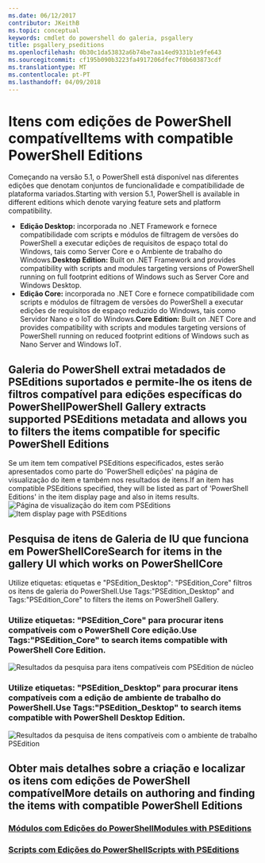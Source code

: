 ```yaml
---
ms.date: 06/12/2017
contributor: JKeithB
ms.topic: conceptual
keywords: cmdlet do powershell do galeria, psgallery
title: psgallery_pseditions
ms.openlocfilehash: 0b30c1da53832a6b74be7aa14ed9331b1e9fe643
ms.sourcegitcommit: cf195b090b3223fa4917206dfec7f0b603873cdf
ms.translationtype: MT
ms.contentlocale: pt-PT
ms.lasthandoff: 04/09/2018
---
```

# <a name="items-with-compatible-powershell-editions"></a><span data-ttu-id="08a0a-103">Itens com edições de PowerShell compatível</span><span class="sxs-lookup"><span data-stu-id="08a0a-103">Items with compatible PowerShell Editions</span></span>
<span data-ttu-id="08a0a-104">Começando na versão 5.1, o PowerShell está disponível nas diferentes edições que denotam conjuntos de funcionalidade e compatibilidade de plataforma variados.</span><span class="sxs-lookup"><span data-stu-id="08a0a-104">Starting with version 5.1, PowerShell is available in different editions which denote varying feature sets and platform compatibility.</span></span>

- <span data-ttu-id="08a0a-105">**Edição Desktop:** incorporada no .NET Framework e fornece compatibilidade com scripts e módulos de filtragem de versões do PowerShell a executar edições de requisitos de espaço total do Windows, tais como Server Core e o Ambiente de trabalho do Windows.</span><span class="sxs-lookup"><span data-stu-id="08a0a-105">**Desktop Edition:** Built on .NET Framework and provides compatibility with scripts and modules targeting versions of PowerShell running on full footprint editions of Windows such as Server Core and Windows Desktop.</span></span>
- <span data-ttu-id="08a0a-106">**Edição Core:** incorporada no .NET Core e fornece compatibilidade com scripts e módulos de filtragem de versões do PowerShell a executar edições de requisitos de espaço reduzido do Windows, tais como Servidor Nano e o IoT do Windows.</span><span class="sxs-lookup"><span data-stu-id="08a0a-106">**Core Edition:** Built on .NET Core and provides compatibility with scripts and modules targeting versions of PowerShell running on reduced footprint editions of Windows such as Nano Server and Windows IoT.</span></span>

## <a name="powershell-gallery-extracts-supported-pseditions-metadata-and-allows-you-to-filters-the-items-compatible-for-specific-powershell-editions"></a><span data-ttu-id="08a0a-107">Galeria do PowerShell extrai metadados de PSEditions suportados e permite-lhe os itens de filtros compatível para edições específicas do PowerShell</span><span class="sxs-lookup"><span data-stu-id="08a0a-107">PowerShell Gallery extracts supported PSEditions metadata and allows you to filters the items compatible for specific PowerShell Editions</span></span>

<span data-ttu-id="08a0a-108">Se um item tem compatível PSEditions especificados, estes serão apresentados como parte do 'PowerShell edições' na página de visualização do item e também nos resultados de itens.</span><span class="sxs-lookup"><span data-stu-id="08a0a-108">If an item has compatible PSEditions specified, they will be listed as part of 'PowerShell Editions' in the item display page and also in items results.</span></span>
<span data-ttu-id="08a0a-109">![Página de visualização do item com PSEditions](Images/ItemDisplayPageWithPSEditions.PNG)</span><span class="sxs-lookup"><span data-stu-id="08a0a-109">![Item display page with PSEditions](Images/ItemDisplayPageWithPSEditions.PNG)</span></span>

## <a name="search-for-items-in-the-gallery-ui-which-works-on-powershellcore"></a><span data-ttu-id="08a0a-110">Pesquisa de itens de Galeria de IU que funciona em PowerShellCore</span><span class="sxs-lookup"><span data-stu-id="08a0a-110">Search for items in the gallery UI which works on PowerShellCore</span></span>
<span data-ttu-id="08a0a-111">Utilize etiquetas: etiquetas e "PSEdition_Desktop": "PSEdition_Core" filtros os itens de galeria do PowerShell.</span><span class="sxs-lookup"><span data-stu-id="08a0a-111">Use Tags:"PSEdition_Desktop" and Tags:"PSEdition_Core" to filters the items on PowerShell Gallery.</span></span>

### <a name="use-tagspseditioncore-to-search-items-compatible-with-powershell-core-edition"></a><span data-ttu-id="08a0a-112">Utilize etiquetas: "PSEdition_Core" para procurar itens compatíveis com o PowerShell Core edição.</span><span class="sxs-lookup"><span data-stu-id="08a0a-112">Use Tags:"PSEdition_Core" to search items compatible with PowerShell Core Edition.</span></span>
![Resultados da pesquisa para itens compatíveis com PSEdition de núcleo](Images/SearchResultsWithPSEditions.PNG)

### <a name="use-tagspseditiondesktop-to-search-items-compatible-with-powershell-desktop-edition"></a><span data-ttu-id="08a0a-114">Utilize etiquetas: "PSEdition_Desktop" para procurar itens compatíveis com a edição de ambiente de trabalho do PowerShell.</span><span class="sxs-lookup"><span data-stu-id="08a0a-114">Use Tags:"PSEdition_Desktop" to search items compatible with PowerShell Desktop Edition.</span></span>
![Resultados da pesquisa de itens compatíveis com o ambiente de trabalho PSEdition](Images/SearchResultsWithPSEdition_Desktop.PNG)

## <a name="more-details-on-authoring-and-finding-the-items-with-compatible-powershell-editions"></a><span data-ttu-id="08a0a-116">Obter mais detalhes sobre a criação e localizar os itens com edições de PowerShell compatível</span><span class="sxs-lookup"><span data-stu-id="08a0a-116">More details on authoring and finding the items with compatible PowerShell Editions</span></span>
### <a name="modules-with-pseditionspsgetmodulemodulewithpseditionsupportmd"></a>[<span data-ttu-id="08a0a-117">Módulos com Edições do PowerShell</span><span class="sxs-lookup"><span data-stu-id="08a0a-117">Modules with PSEditions</span></span>](../psget/module/modulewithpseditionsupport.md)
### <a name="scripts-with-pseditionspsgetscriptscriptwithpseditionsupportmd"></a>[<span data-ttu-id="08a0a-118">Scripts com Edições do PowerShell</span><span class="sxs-lookup"><span data-stu-id="08a0a-118">Scripts with PSEditions</span></span>](../psget/script/scriptwithpseditionsupport.md)